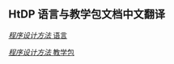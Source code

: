 ## HtDP 语言与教学包文档中文翻译

[_程序设计方法_ 语言](http://www.cs.utah.edu/~czhu/htdp-langs/)

[_程序设计方法_ 教学包](http://www.cs.utah.edu/~czhu/teachpack/)
